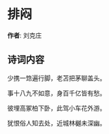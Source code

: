 # 排闷

**作者**: 刘克庄

## 诗词内容

少携一筇遍行脚，老苫把茅聊盖头。

事十八九不如意，身百千亿皆有愁。

彼埋高冢柏下卧，此驾小车花外游。

犹恨俗人知去处，近城林樾未深幽。

